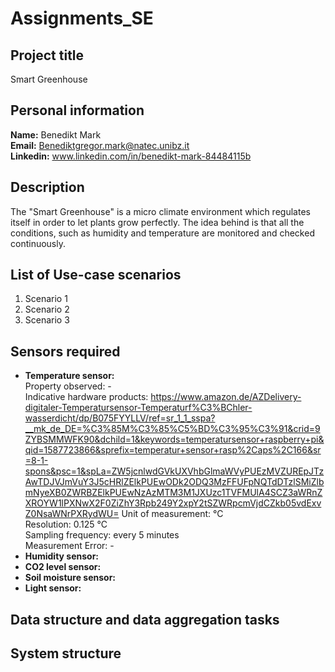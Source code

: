 # Assignments_SE

## Project title

Smart Greenhouse

## Personal information

**Name:** Benedikt Mark  
**Email:** Benediktgregor.mark@natec.unibz.it  
**Linkedin:** www.linkedin.com/in/benedikt-mark-84484115b  

## Description

The "Smart Greenhouse" is a micro climate environment which regulates itself in order to    let plants grow perfectly. The idea behind is that all the conditions, such as humidity and temperature are monitored and checked continuously.

## List of Use-case scenarios
1. Scenario 1
2. Scenario 2
3. Scenario 3

## Sensors required

* **Temperature sensor:**  
Property observed: -  
Indicative hardware products: https://www.amazon.de/AZDelivery-digitaler-Temperatursensor-Temperaturf%C3%BChler-wasserdicht/dp/B075FYYLLV/ref=sr_1_1_sspa?__mk_de_DE=%C3%85M%C3%85%C5%BD%C3%95%C3%91&crid=9ZYBSMMWFK90&dchild=1&keywords=temperatursensor+raspberry+pi&qid=1587723866&sprefix=temperatur+sensor+rasp%2Caps%2C166&sr=8-1-spons&psc=1&spLa=ZW5jcnlwdGVkUXVhbGlmaWVyPUEzMVZUREpJTzAwTDJVJmVuY3J5cHRlZElkPUEwODk2ODQ3MzFFUFpNQTdDTzlSMiZlbmNyeXB0ZWRBZElkPUEwNzAzMTM3M1JXUzc1TVFMUlA4SCZ3aWRnZXROYW1lPXNwX2F0ZiZhY3Rpb249Y2xpY2tSZWRpcmVjdCZkb05vdExvZ0NsaWNrPXRydWU=
Unit of measurement: °C  
Resolution: 0.125 °C  
Sampling frequency: every 5 minutes  
Measurement Error: -  
* **Humidity sensor:**  
* **CO2 level sensor:**  
* **Soil moisture sensor:**  
* **Light sensor:**  

## Data structure and data aggregation tasks

## System structure
